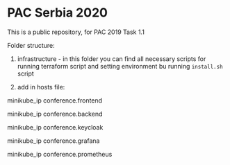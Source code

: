 # PAC Serbia 2020

This is a public repository, for PAC 2019 Task 1.1

Folder structure:
1. infrastructure  - in this folder you can find all necessary scripts for running terraform script and setting environment bu running `install.sh` script
        
2. add in hosts file: 

minikube_ip	conference.frontend

minikube_ip	conference.backend

minikube_ip	conference.keycloak

minikube_ip	conference.grafana

minikube_ip	conference.prometheus
